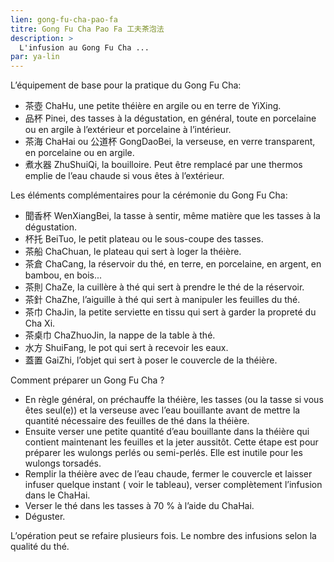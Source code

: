 ```yaml
---
lien: gong-fu-cha-pao-fa
titre: Gong Fu Cha Pao Fa 工夫茶泡法
description: >
  L'infusion au Gong Fu Cha ...
par: ya-lin
---
```


L’équipement de base pour la pratique du Gong Fu Cha:
- 茶壺 ChaHu, une petite théière en argile ou en terre de YiXing.
- 品杯 Pinei, des tasses à la dégustation, en général, toute en porcelaine ou en argile à l’extérieur et porcelaine à l’intérieur. 
- 茶海 ChaHai ou 公道杯 GongDaoBei, la verseuse, en verre transparent, en porcelaine ou en argile.
- 煮水器 ZhuShuiQi, la bouilloire. Peut être remplacé  par une thermos emplie de l’eau chaude si vous êtes à l’extérieur.

Les éléments complémentaires pour la cérémonie du Gong Fu Cha:
- 聞香杯 WenXiangBei, la tasse à sentir, même matière que les tasses à la dégustation. 
- 杯托 BeiTuo, le petit plateau ou le sous-coupe des tasses.
- 茶船 ChaChuan, le plateau qui sert à loger la théière.
- 茶倉 ChaCang, la réservoir du thé, en terre, en porcelaine, en argent, en bambou, en bois...
- 茶則 ChaZe, la cuillère à thé qui sert à prendre le thé de la réservoir.
- 茶針 ChaZhe, l’aiguille à thé qui sert à manipuler les feuilles du thé.
- 茶巾 ChaJin, la petite serviette en tissu qui sert à garder la propreté du Cha Xi.
- 茶桌巾 ChaZhuoJin, la nappe de la table à thé.
- 水方 ShuiFang, le pot qui sert à recevoir les eaux.
- 蓋置 GaiZhi, l’objet qui sert à poser le couvercle de la théière.

Comment préparer un Gong Fu Cha ?

- En règle général, on préchauffe la théière, les tasses (ou la tasse si vous êtes seul(e)) et la verseuse avec l’eau bouillante avant de mettre la quantité nécessaire des feuilles de thé dans la théière. 
- Ensuite verser une petite quantité d’eau bouillante dans la théière qui contient maintenant les feuilles et la jeter aussitôt. Cette étape est pour préparer les wulongs perlés ou semi-perlés. Elle est inutile pour les wulongs torsadés. 
- Remplir la théière avec de l’eau chaude, fermer le couvercle et laisser infuser quelque instant ( voir le tableau), verser complètement l’infusion dans le ChaHai.
- Verser le thé dans les tasses à 70 % à l’aide du ChaHai. 
- Déguster.

L’opération peut se refaire plusieurs fois. Le nombre des infusions selon la qualité du thé.
